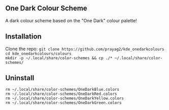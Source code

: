 ## One Dark Colour Scheme
A dark colour scheme based on the "One Dark" colour palette!

## Installation
Clone the repo:
`git clone https://github.com/prayag2/kde_onedarkcolours`  
`cd kde_onedarkcolours/colours`  
`mkdir -p ~/.local/share/color-schemes && cp ./* ~/.local/share/color-schemes/`  

## Uninstall
`rm ~/.local/share/color-schemes/OneDarkBlue.colors`  
`rm ~/.local/share/color-schemes/OneDarkRed.colors`  
`rm ~/.local/share/color-schemes/OneDarkYellow.colors`  
`rm ~/.local/share/color-schemes/OneDarkGreen.colors`
